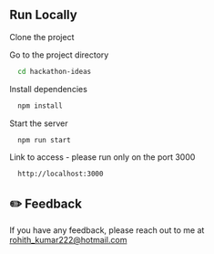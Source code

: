 ## Run Locally
Clone the project

Go to the project directory

```bash
  cd hackathon-ideas
```

Install dependencies

```bash
  npm install
```

Start the server

```bash
  npm run start
```

Link to access - please run only on the port 3000
```bash
  http://localhost:3000
```

## ✏️ Feedback
If you have any feedback, please reach out to me at rohith_kumar222@hotmail.com

